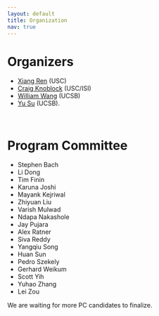 ```yaml
---
layout: default
title: Organization
nav: true
---
```


# Organizers

+ [Xiang Ren](http://xren7.web.engr.illinois.edu/) (USC)
+ [Craig Knoblock](http://usc-isi-i2.github.io/knoblock/) (USC/ISI)
+ [William Wang](https://www.cs.ucsb.edu/~william/) (UCSB)
+ [Yu Su](http://cs.ucsb.edu/~ysu/) (UCSB).

<br>

# Program Committee

+ Stephen Bach
+ Li Dong
+ Tim Finin
+ Karuna Joshi
+ Mayank Kejriwal
+ Zhiyuan Liu
+ Varish Mulwad
+ Ndapa Nakashole
+ Jay Pujara
+ Alex Ratner
+ Siva Reddy
+ Yangqiu Song
+ Huan Sun
+ Pedro Szekely
+ Gerhard Weikum
+ Scott Yih
+ Yuhao Zhang
+ Lei Zou

We are waiting for more PC candidates to finalize.

<br>


